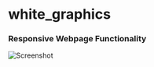 # white_graphics
### Responsive Webpage Functionality
![Screenshot](https://github.com/latikagurnani/white_graphics/blob/master/White_graphics.gif)
